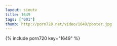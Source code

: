 ```yaml
--- 
layout: sieutv
title: 1649
tags: ["001"]
thumb: http://porn720.net/video/1649/poster.jpg
---
```

{% include porn720 key="1649" %} 
